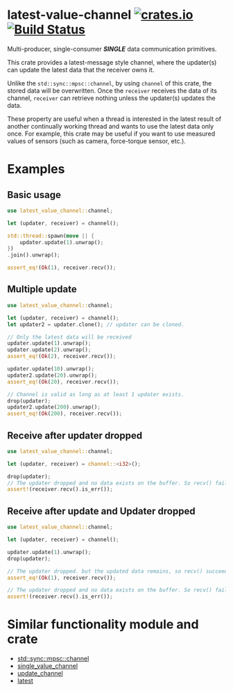 # latest-value-channel [![crates.io](https://img.shields.io/crates/v/latest-value-channel.svg)](https://crates.io/crates/latest-value-channel) [![Build Status](https://travis-ci.org/Amelia10007/latest-value-channel.svg?branch=master)](https://travis-ci.org/Amelia10007/latest-value-channel)
Multi-producer, single-consumer ***SINGLE*** data communication primitives.

This crate provides a latest-message style channel, where the updater(s) can update the latest data that the receiver owns it.

Unlike the `std::sync::mpsc::channel`, by using `channel` of this crate, the stored data will be overwritten.
Once the `receiver` receives the data of its channel, `receiver` can retrieve nothing unless the updater(s) updates the data.

These property are useful when a thread is interested in the latest result of another continually working thread and wants to use the latest data only once.
For example, this crate may be useful if you want to use measured values of sensors (such as camera, force-torque sensor, etc.).

# Examples
## Basic usage
```rust
use latest_value_channel::channel;

let (updater, receiver) = channel();

std::thread::spawn(move || {
    updater.update(1).unwrap();
})
.join().unwrap();

assert_eq!(Ok(1), receiver.recv());
```
## Multiple update
```rust
use latest_value_channel::channel;

let (updater, receiver) = channel();
let updater2 = updater.clone(); // updater can be cloned.

// Only the latest data will be received
updater.update(1).unwrap();
updater.update(2).unwrap();
assert_eq!(Ok(2), receiver.recv());

updater.update(10).unwrap();
updater2.update(20).unwrap();
assert_eq!(Ok(20), receiver.recv());

// Channel is valid as long as at least 1 updater exists.
drop(updater);
updater2.update(200).unwrap();
assert_eq!(Ok(200), receiver.recv());
```
## Receive after updater dropped
```rust
use latest_value_channel::channel;

let (updater, receiver) = channel::<i32>();

drop(updater);
// The updater dropped and no data exists on the buffer. So recv() fails.
assert!(receiver.recv().is_err());
```
## Receive after update and Updater dropped
```rust
use latest_value_channel::channel;

let (updater, receiver) = channel();

updater.update(1).unwrap();
drop(updater);

// The updater dropped. but the updated data remains, so recv() succeeds.
assert_eq!(Ok(1), receiver.recv());

// The updater dropped and no data exists on the buffer. So recv() fails.
assert!(receiver.recv().is_err());
```

# Similar functionality module and crate
- [std::sync::mpsc::channel](https://doc.rust-lang.org/std/sync/mpsc/index.html)
- [single_value_channel](https://crates.io/crates/single_value_channel)
- [update_channel](https://crates.io/crates/update_channel)
- [latest](https://crates.io/crates/latest)
